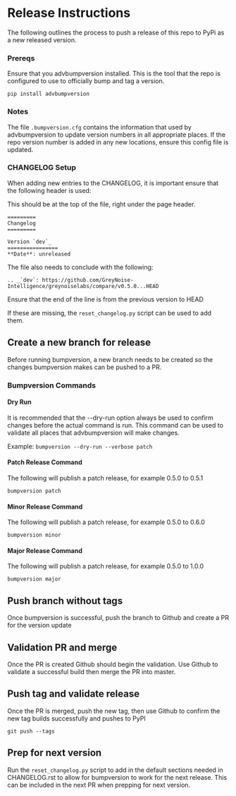 # Release Instructions

The following outlines the process to push a release of this repo to PyPi as a new released version.

### Prereqs

Ensure that you advbumpversion installed.  This is the tool that the repo is configured to use to
officially bump and tag a version.

`pip install advbumpversion`


### Notes

The file `.bumpversion.cfg` contains the information that used by advbumpversion to update version
numbers in all appropriate places.  If the repo version number is added in any new locations,
ensure this config file is updated.

### CHANGELOG Setup

When adding new entries to the CHANGELOG, it is important ensure that the following header is used:

This should be at the top of the file, right under the page header.
```
=========
Changelog
=========

Version `dev`_
================
**Date**: unreleased
```

The file also needs to conclude with the following:
```
.. _`dev`: https://github.com/GreyNoise-Intelligence/greynoiselabs/compare/v0.5.0...HEAD
```
Ensure that the end of the line is from the previous version to HEAD

If these are missing, the `reset_changelog.py` script can be used to add them.

## Create a new branch for release

Before running bumpversion, a new branch needs to be created so the changes bumpversion makes can
be pushed to a PR.

### Bumpversion Commands

#### Dry Run

It is recommended that the --dry-run option always be used to confirm changes before the actual
command is run.  This command can be used to validate all places that advbumpversion will make
changes.

Example: `bumpversion --dry-run --verbose patch`

#### Patch Release Command
The following will publish a patch release, for example 0.5.0 to 0.5.1

`bumpversion patch`

#### Minor Release Command
The following will publish a patch release, for example 0.5.0 to 0.6.0

`bumpversion minor`

#### Major Release Command
The following will publish a patch release, for example 0.5.0 to 1.0.0

`bumpversion major`

## Push branch without tags

Once bumpversion is successful, push the branch to Github and create a PR for the version update

## Validation PR and merge

Once the PR is created Github should begin the validation.  Use Github to validate a successful
build then merge the PR into master.

## Push tag and validate release

Once the PR is merged, push the new tag, then use Github to confirm the new tag builds
successfully and pushes to PyPI

`git push --tags`

## Prep for next version

Run the ``reset_changelog.py`` script to add in the default sections needed in CHANGELOG.rst to
allow for bumpversion to work for the next release.  This can be included in the next PR when
prepping for next version.
